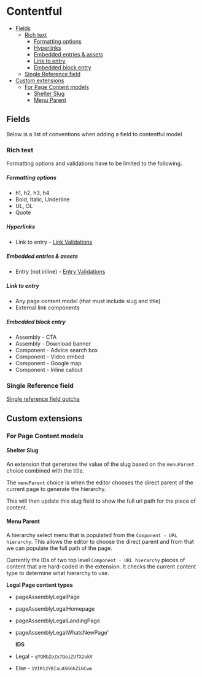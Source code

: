 # Contentful

- [Fields](#fields)
  - [Rich text](#rich-text)
      - [Formatting options](#formatting-options)
      - [Hyperlinks](#hyperlinks)
      - [Embedded entries & assets](#embedded-entries--assets)
      - [Link to entry](#link-to-entry)
      - [Embedded block entry](#embedded-block-entry)
  - [Single Reference field](#single-reference-field)
- [Custom extensions](#custom-extensions)
  - [For Page Content models](#for-page-content-models)
    - [Shelter Slug](#shelter-slug)
    - [Menu Parent](#menu-parent)

## Fields

Below is a list of conventions when adding a field to contentful model

### Rich text

Formatting options and validations have to be limited to the following.

##### Formatting options

- h1, h2, h3, h4
- Bold, Italic, Underline
- UL, OL
- Quote

##### Hyperlinks

- Link to entry - [Link Validations](#link-to-entry)

##### Embedded entries & assets

- Entry (not inline) - [Entry Validations](#embedded-block-entry)

##### Link to entry

- Any page content model (that must include slug and title)
- External link components

##### Embedded block entry

- Assembly - CTA
- Assembly - Download banner
- Component - Advice search box
- Component - Video embed
- Component - Google map
- Component - Inline callout

### Single Reference field

[Single reference field gotcha](./09-debugging-and-gotchas.md#content-model-name-is-used-in-query)

## Custom extensions

### For Page Content models

#### Shelter Slug

An extension that generates the value of the slug based on the `menuParent` choice combined with the title.

The `menuParent` choice is when the editor chooses the direct parent of the current page to generate the hierarchy.

This will then update this slug field to show the full url path for the piece of content.

#### Menu Parent

A hierarchy select menu that is populated from the `Component - URL hierarchy`. This allows the editor to choose the direct parent and from that we can populate the full path of the page.

Currently the IDs of two top level `Component - URL hierarchy` pieces of content that are hard-coded in the extension. It checks the current content type to determine what hierarchy to use.

**Legal Page content types**

- pageAssemblyLegalPage
- pageAssemblyLegalHomepage
- pageAssemblyLegalLandingPage
- pageAssemblyLegalWhatsNewPage'


  <!-- -->
  <!-- -->

  **IDS**
- Legal - `qYQMbZoZx7QoiZUfX2okV`
- Else - `1VIR12YBIauAS66hZiGCwm`
